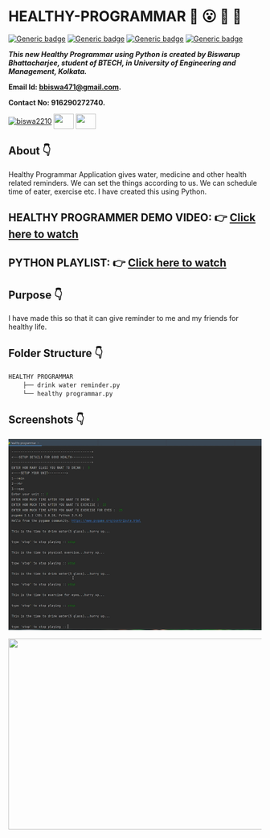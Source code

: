 # HEALTHY-PROGRAMMAR  :star_struck: :open_mouth: :running: :star2:

[![Generic badge](https://img.shields.io/badge/advance-Python3-yellowgreen)](https://shields.io/) [![Generic badge](https://img.shields.io/badge/module-random-red)](https://shields.io/) [![Generic badge](https://img.shields.io/badge/module-time-brightgreen)](https://shields.io/) [![Generic badge](https://img.shields.io/badge/module-datetime-orange)](https://shields.io/) 
<br>

***This new Healthy Programmar using Python is created by Biswarup Bhattacharjee, student of BTECH, in University of Engineering and Management, Kolkata.***

**Email Id: bbiswa471@gmail.com.** 

**Contact No: 916290272740.** 

<p align="left">
<a href="https://www.facebook.com/profile.php?id=100070395300810" target="blank"><img align="center" src="https://cdn.jsdelivr.net/npm/simple-icons@3.0.1/icons/facebook.svg" alt="biswa2210" height="30" width="40" /></a>
<a href="https://instagram.com/biswarup2210" target="blank"><img align="center" src="https://cdn.jsdelivr.net/npm/simple-icons@3.0.1/icons/instagram.svg" alt="" height="30" width="40" /></a>
<a href="https://github.com/biswa2210" target="blank"><img align="center" src="https://cdn.jsdelivr.net/npm/simple-icons@3.0.1/icons/github.svg" alt="" height="30" width="40" /></a>
</p>

## About :point_down: 

<div align="justified">
    
Healthy Programmar Application gives water, medicine and other health related reminders. We can set the things according to us. We can schedule time of eater, exercise etc. I have created this using Python.
 
</div>

## HEALTHY PROGRAMMER DEMO VIDEO: :point_right: <a href="https://www.youtube.com/watch?v=EkNDsq6XFkE&list=PL0lbDlMJ1h4ikgkbohDuJurlnFvGzJCMr&index=4">Click here to watch</a>

## PYTHON PLAYLIST: :point_right: <a href="https://www.youtube.com/watch?v=SsKXFCSfQgw&list=PL0lbDlMJ1h4ikgkbohDuJurlnFvGzJCMr">Click here to watch</a>

## Purpose :point_down:

<div align="justified">
    
I have made this so that it can give reminder to me and my friends for healthy life.

</div>


## Folder Structure :point_down:

```bash
HEALTHY PROGRAMMAR
    ├── drink water reminder.py
    └── healthy programmar.py
```
    
## Screenshots :point_down: 

<div align="center">
    
<a href="hp1.png"><img src="hp1.png" width="800" height= "380"></a> 
    
<a href="hp2.png"><img src="hp2.ong" width="800" height= "380"></a>

</div>


